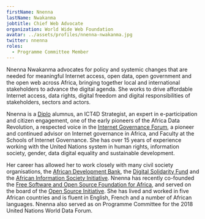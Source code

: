 ```yaml
---
firstName: Nnenna
lastName: Nwakanma
jobtitle: Chief Web Advocate
organization: World Wide Web Foundation
avatar: ../assets/profiles/nnenna-nwakanma.jpg
twitter: nnenna
roles:
  - Programme Committee Member
---
```


Nnenna Nwakanma advocates for policy and systemic changes that are needed for meaningful Internet access, open data, open government and the open web across Africa, bringing together local and international stakeholders to advance the digital agenda. She works to drive affordable Internet access, data rights, digital freedom and digital responsibilities of stakeholders, sectors and actors.

Nnenna is a [Diplo](https://www.diplomacy.edu/) alumnus, an ICT4D Strategist, an expert in e-participation and citizen engagement, one of the early pioneers of the Africa Data Revolution, a respected voice in the [Internet Governance Forum](https://www.intgovforum.org/), a pioneer and continued advisor on Internet governance in Africa, and Faculty at the Schools of Internet Governance. She has over 15 years of experience working with the United Nations system in human rights, information society, gender, data digital equality and sustainable development.

Her career has allowed her to work closely with many civil society organisations, the [African Development Bank](https://www.afdb.org), the [Digital Solidarity Fund](https://en.wikipedia.org/wiki/Digital_solidarity_fund) and the [African Information Society Initiative](https://www.uneca.org/publications/african-information-society-initiative-aisi-decade%E2%80%99s-perspective). Nnenna has recently co-founded the [Free Software and Open Source Foundation for Africa](http://www.fossfa.net/), and served on the board of the [Open Source Initiative](https://opensource.org/). She has lived and worked in five African countries and is fluent in English, French and a number of African languages. Nnenna also served as on Programme Committee for the 2018 United Nations World Data Forum.
